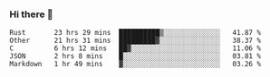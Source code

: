### Hi there 👋

<!--
**WShiBin/WShiBin** is a ✨ _special_ ✨ repository because its `README.md` (this file) appears on your GitHub profile.

Here are some ideas to get you started:

- 🔭 I’m currently working on ...
- 🌱 I’m currently learning ...
- 👯 I’m looking to collaborate on ...
- 🤔 I’m looking for help with ...
- 💬 Ask me about ...
- 📫 How to reach me: ...
- 😄 Pronouns: ...
- ⚡ Fun fact: ...
-->

<!--START_SECTION:waka-->
```text
Rust       23 hrs 29 mins  ██████████▒░░░░░░░░░░░░░░   41.87 % 
Other      21 hrs 31 mins  █████████▓░░░░░░░░░░░░░░░   38.37 % 
C          6 hrs 12 mins   ██▓░░░░░░░░░░░░░░░░░░░░░░   11.06 % 
JSON       2 hrs 8 mins    █░░░░░░░░░░░░░░░░░░░░░░░░   03.81 % 
Markdown   1 hr 49 mins    ▓░░░░░░░░░░░░░░░░░░░░░░░░   03.26 % 
```
<!--END_SECTION:waka-->
